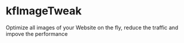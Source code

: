 kfImageTweak
============

Optimize all images of your Website on the fly, reduce the traffic and impove the performance
